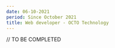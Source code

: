 ```yaml
---
date: 06-10-2021
period: Since October 2021
title: Web developer - OCTO Technology
---
```


// TO BE COMPLETED